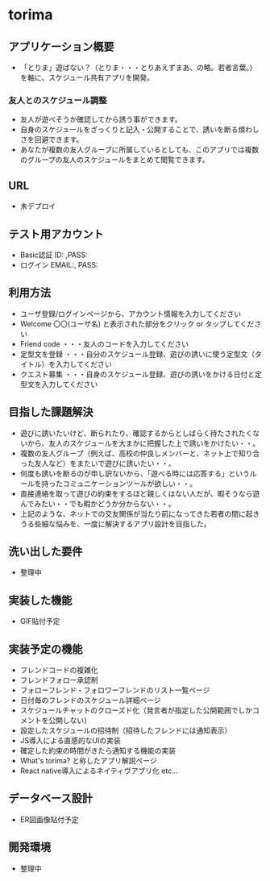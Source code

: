 # torima

## アプリケーション概要
- 「とりま」遊ばない？（とりま・・・とりあえずまあ、の略。若者言葉。）を軸に、スケジュール共有アプリを開発。

### 友人とのスケジュール調整
- 友人が遊べそうか確認してから誘う事ができます。
- 自身のスケジュールをざっくりと記入・公開することで、誘いを断る煩わしさを回避できます。
- あなたが複数の友人グループに所属しているとしても、このアプリでは複数のグループの友人のスケジュールをまとめて閲覧できます。

## URL
- 未デプロイ

## テスト用アカウント
- Basic認証 ID: ,PASS:
- ログイン EMAIL:, PASS:

## 利用方法
- ユーザ登録/ログインページから、アカウント情報を入力してください
- Welcome 〇〇(ユーザ名) と表示された部分をクリック or タップしてください
- Friend code ・・・友人のコードを入力してください
- 定型文を登録 ・・・自分のスケジュール登録、遊びの誘いに使う定型文（タイトル）を入力してください
- クエスト募集 ・・・自身のスケジュール登録、遊びの誘いをかける日付と定型文を入力してください


## 目指した課題解決
- 遊びに誘いたいけど、断られたり、確認するからとしばらく待たされたくないから、友人のスケジュールを大まかに把握した上で誘いをかけたい・・。
- 複数の友人グループ（例えば、高校の仲良しメンバーと、ネット上で知り合った友人など）をまたいで遊びに誘いたい・・。
- 何度も誘いを断るのが申し訳ないから、「遊べる時には応答する」というルールを持ったコミュニケーションツールが欲しい・・。
- 直接連絡を取って遊びの約束をするほど親しくはない人だが、暇そうなら遊んでみたい・・でも暇かどうか分からない・・。
- 上記のような、ネットでの交友関係が当たり前になってきた若者の間に起きうる些細な悩みを、一度に解決するアプリ設計を目指した。


## 洗い出した要件
- 整理中

## 実装した機能
- GIF貼付予定

## 実装予定の機能
- フレンドコードの複雑化
- フレンドフォロー承認制
- フォローフレンド・フォロワーフレンドのリスト一覧ページ
- 日付毎のフレンドのスケジュール詳細ページ
- スケジュールチャットのクローズド化（発言者が指定した公開範囲でしかコメントを公開しない）
- 設定したスケジュールの招待制（招待したフレンドには通知表示）
- JS導入による直感的なUIの実装
- 確定した約束の時間がきたら通知する機能の実装
- What's torima? と称したアプリ解説ページ
- React native導入によるネイティヴアプリ化 etc...

## データベース設計
- ER図画像貼付予定

## 開発環境
- 整理中